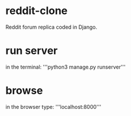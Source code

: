 # reddit-clone
Reddit forum replica coded in Django.

# run server
in the terminal: '''python3 manage.py runserver'''

# browse
in the browser type: '''localhost:8000'''
